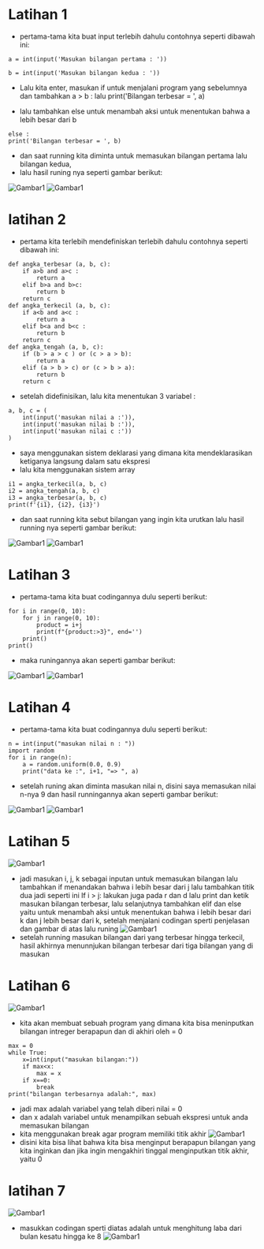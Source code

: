 # Latihan 1
- pertama-tama kita buat input terlebih dahulu contohnya seperti dibawah ini:
```
a = int(input('Masukan bilangan pertama : '))
```
```
b = int(input('Masukan bilangan kedua : '))
```
- Lalu kita enter, masukan if untuk menjalani program yang sebelumnya dan tambahkan a > b : lalu print('Bilangan terbesar = ', a)

- lalu tambahkan else untuk menambah aksi untuk menentukan bahwa a lebih besar dari b
```
else :
print('Bilangan terbesar = ', b)
```
- dan saat running kita diminta untuk memasukan bilangan pertama lalu bilangan kedua,
- lalu hasil runing nya seperti gambar berikut:

![Gambar1](fotoss/ss1.png)
![Gambar1](fotoss/ss1.1.png)

# latihan 2

- pertama kita  terlebih mendefiniskan terlebih dahulu contohnya seperti dibawah ini:
```
def angka_terbesar (a, b, c):
    if a>b and a>c :
        return a
    elif b>a and b>c:
        return b
    return c
def angka_terkecil (a, b, c):
    if a<b and a<c :
        return a
    elif b<a and b<c :
        return b
    return c
def angka_tengah (a, b, c):
    if (b > a > c ) or (c > a > b):
        return a
    elif (a > b > c) or (c > b > a):
        return b
    return c
```
- setelah didefinisikan, lalu kita menentukan 3 variabel : 
```
a, b, c = (
    int(input('masukan nilai a :')),
    int(input('masukan nilai b :')),
    int(input('masukan nilai c :'))
)
```
- saya menggunakan sistem deklarasi yang dimana kita mendeklarasikan ketiganya langsung dalam satu ekspresi
- lalu kita menggunakan sistem array
```
i1 = angka_terkecil(a, b, c)
i2 = angka_tengah(a, b, c)
i3 = angka_terbesar(a, b, c)
print(f'{i1}, {i2}, {i3}')
```
- dan saat running kita sebut bilangan yang ingin kita urutkan lalu hasil running nya seperti gambar berikut:

![Gambar1](fotoss/ss2.png)
![Gambar1](fotoss/ss2.1.png)

# Latihan 3 

- pertama-tama kita buat codingannya dulu seperti berikut:
```
for i in range(0, 10):
    for j in range(0, 10):
        product = i+j
        print(f"{product:>3}", end='')
    print()
print()
```
- maka runingannya akan seperti gambar berikut:

![Gambar1](fotoss/ss3.png)
![Gambar1](fotoss/ss3.1.png)


# Latihan 4

- pertama-tama kita buat codingannya dulu seperti berikut:
```
n = int(input("masukan nilai n : "))
import random
for i in range(n):
    a = random.uniform(0.0, 0.9)
    print("data ke :", i+1, "=> ", a)
```
- setelah runing akan diminta masukan nilai n, disini saya memasukan nilai n-nya 9 dan hasil runningannya akan seperti gambar berikut:

![Gambar1](fotoss/ss4.png)
![Gambar1](fotoss/ss4.1.png)

# Latihan 5

![Gambar1](fotoss/ss5.png)

- jadi masukan i, j, k sebagai inputan untuk memasukan bilangan lalu tambahkan if menandakan bahwa i lebih besar dari j lalu tambahkan titik dua jadi seperti ini If i > j: lakukan juga pada r dan d lalu print dan ketik masukan bilangan terbesar, lalu selanjutnya tambahkan elif dan else yaitu untuk menambah aksi untuk menentukan bahwa i lebih besar dari k dan j lebih besar dari k, setelah menjalani codingan sperti penjelasan dan gambar di atas lalu runing
![Gambar1](fotoss/ss5.1.png)
- setelah running masukan bilangan dari yang terbesar hingga terkecil, hasil akhirnya menunnjukan bilangan terbesar dari tiga bilangan yang di masukan

# Latihan 6
![Gambar1](fotoss/ss6.png)
- kita akan membuat sebuah program yang dimana kita bisa meninputkan bilangan intreger berapapun dan di akhiri oleh = 0
```
max = 0
while True:
    x=int(input("masukan bilangan:"))
    if max<x:
        max = x
    if x==0:
        break
print("bilangan terbesarnya adalah:", max)
```
- jadi max adalah variabel yang telah diberi nilai = 0
- dan x adalah variabel untuk menampilkan sebuah ekspresi untuk anda memasukan bilangan
- kita menggunakan break agar program memiliki titik akhir
![Gambar1](fotoss/ss6.1.png)
- disini kita bisa lihat bahwa kita bisa menginput berapapun bilangan yang kita inginkan dan jika ingin mengakhiri tinggal menginputkan titik akhir, yaitu 0

# latihan 7
![Gambar1](fotoss/ss7.png)
- masukkan codingan sperti diatas adalah untuk menghitung laba dari bulan kesatu hingga ke 8
![Gambar1](fotoss/ss7.1.png)

